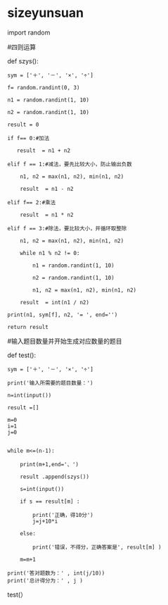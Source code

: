 # sizeyunsuan
import random
 
#四则运算
 
def szys():
 
    sym = ['＋', '－', '×', '÷']
 
    f= random.randint(0, 3)
 
    n1 = random.randint(1, 10)
 
    n2 = random.randint(1, 10)
 
    result = 0
 
    if f== 0:#加法
 
       result  = n1 + n2
 
    elif f == 1:#减法，要先比较大小，防止输出负数
 
        n1, n2 = max(n1, n2), min(n1, n2)
 
        result  = n1 - n2
 
    elif f== 2:#乘法
 
        result  = n1 * n2
 
    elif f == 3:#除法，要比较大小，并循环取整除
 
        n1, n2 = max(n1, n2), min(n1, n2)
 
        while n1 % n2 != 0:
 
            n1 = random.randint(1, 10)
 
            n2 = random.randint(1, 10)
 
            n1, n2 = max(n1, n2), min(n1, n2)
 
        result  = int(n1 / n2)
 
    print(n1, sym[f], n2, '= ', end='')
 
    return result
 
  
 
#输入题目数量并开始生成对应数量的题目
 
def test():
 
    sym = ['＋', '－', '×', '÷']
 
    print('输入所需要的题目数量：')
 
    n=int(input())
 
    result =[]
 
    m=0
    i=1
    j=0
    
 
    while m<=(n-1):
        
        print(m+1,end='、')
 
        result .append(szys())
    
        s=int(input())
    
        if s == result[m] :
 
            print('正确，得10分')
            j=j+10*i
 
        else:
 
            print('错误，不得分，正确答案是', result[m] )
    
        m=m+1
       
    print('答对题数为：' , int(j/10))
    print('总计得分为：' , j )
    
        
    
    
    
test(）

